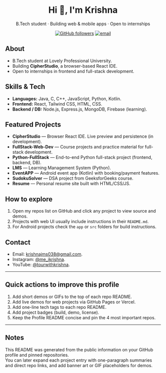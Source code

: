 <h1 align="center">Hi 👋, I'm Krishna</h1>
<p align="center">B.Tech student · Building web & mobile apps · Open to internships</p>

<p align="center">
  <a href="https://github.com/Krishna31m"><img alt="GitHub followers" src="https://img.shields.io/github/followers/Krishna31m?label=Follow&style=social"></a>
  <a href="mailto:krishnajms038@gmail.com"><img alt="email" src="https://img.shields.io/badge/Email-krishnajms038%40gmail.com-green"></a>
</p>

## About
- B.Tech student at Lovely Professional University.  
- Building **CipherStudio**, a browser-based React IDE.  
- Open to internships in frontend and full-stack development.  

## Skills & Tech
- **Languages:** Java, C, C++, JavaScript, Python, Kotlin.  
- **Frontend:** React, Tailwind CSS, HTML, CSS.  
- **Backend / DB:** Node.js, Express.js, MongoDB, Firebase (learning).  

## Featured Projects
- **CipherStudio** — Browser React IDE. Live preview and persistence (in development).  
- **FullStack-Web-Dev** — Course projects and practice material for full-stack development.  
- **Python-FullStack** — End-to-end Python full-stack project (frontend, backend, DB).  
- **LMS** — Learning Management System (Python).  
- **EventAPP** — Android event app (Kotlin) with booking/payment features.  
- **SudokuSolver** — DSA project from GeeksforGeeks course.  
- **Resume** — Personal resume site built with HTML/CSS/JS.  

## How to explore
1. Open my repos list on GitHub and click any project to view source and demos.  
2. Projects with web UI usually include instructions in their `README.md`.  
3. For Android projects check the `app` or `src` folders for build instructions.

## Contact
- Email: krishnajms038@gmail.com.  
- Instagram: [@me_ikrishna](https://instagram.com/me_ikrishna).  
- YouTube: [@tourwithkrishna](https://www.youtube.com).  

---

## Quick actions to improve this profile
1. Add short demos or GIFs to the top of each repo README.  
2. Add live demos for web projects via GitHub Pages or Vercel.  
3. Add one-line tech tags to each repo README.  
4. Add project badges (build, demo, license).  
5. Keep the Profile README concise and pin the 4 most important repos.  

---

## Notes
This README was generated from the public information on your GitHub profile and pinned repositories.  
You can later expand each project entry with one-paragraph summaries and direct repo links, and add banner art or GIF placeholders for demos.
